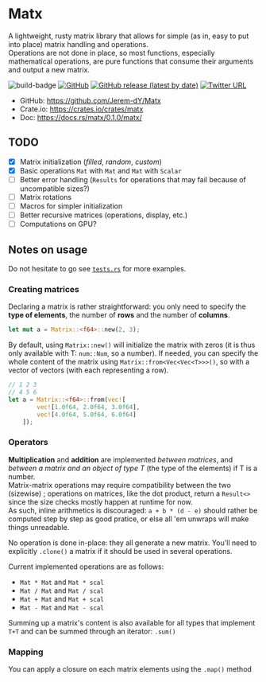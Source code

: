 # Matx

A lightweight, rusty matrix library that allows for simple (as in, easy to put into place) matrix handling and operations.  
Operations are not done in place, so most functions, especially mathematical operations, are pure functions that consume their arguments and output a new matrix.

![build-badge](https://img.shields.io/github/actions/workflow/status/Jerem-dY/Matx/rust.yml)
[![GitHub](https://img.shields.io/github/license/Jerem-dY/matx)](https://github.com/Jerem-dY/Matx/blob/main/LICENSE)
[![GitHub release (latest by date)](https://img.shields.io/github/v/release/Jerem-dY/matx?include_prereleases)](https://github.com/Jerem-dY/Matx/releases)
[![Twitter URL](https://img.shields.io/twitter/url?style=social&url=https%3A%2F%2Ftwitter.com%2FJB09SI)](https://twitter.com/JB09SI)


- GitHub:   https://github.com/Jerem-dY/Matx
- Crate.io: https://crates.io/crates/matx
- Doc:      https://docs.rs/matx/0.1.0/matx/

## TODO
- [x] Matrix initialization (*filled*, *random*, *custom*)
- [x] Basic operations `Mat` with `Mat` and `Mat` with `Scalar`
- [ ] Better error handling (`Results` for operations that may fail because of uncompatible sizes?)
- [ ] Matrix rotations
- [ ] Macros for simpler initialization
- [ ] Better recursive matrices (operations, display, etc.)
- [ ] Computations on GPU?

## Notes on usage

Do not hesitate to go see [`tests.rs`](https://github.com/Jerem-dY/Matx/blob/main/src/tests.rs) for more examples.

### Creating matrices
Declaring a matrix is rather straightforward: you only need to specify the **type of elements**, the number of **rows** and the number of **columns**.

```rust
let mut a = Matrix::<f64>::new(2, 3);
```
  
By default, using `Matrix::new()` will initialize the matrix with zeros (it is thus only available with T: `num::Num`, so a number). If needed, you can specify the whole content of the matrix using `Matrix::from<Vec<Vec<T>>>()`, so with a vector of vectors (with each representing a row).
```rust
// 1 2 3
// 4 5 6
let a = Matrix::<f64>::from(vec![
        vec![1.0f64, 2.0f64, 3.0f64],
        vec![4.0f64, 5.0f64, 6.0f64]
    ]);
```

### Operators
**Multiplication** and **addition** are implemented _between matrices_, and _between a matrix and an object of type T_ (the type of the elements) if T is a number.  
Matrix-matrix operations may require compatibility between the two (sizewise) ; operations on matrices, like the dot product, return a `Result<>` since the size checks mostly happen at runtime for now.  
As such, inline arithmetics is discouraged: `a + b * (d - e)` should rather be computed step by step as good pratice, or else all 'em unwraps will make things unreadable.

No operation is done in-place: they all generate a new matrix. You'll need to explicitly `.clone()` a matrix if it should be used in several operations.

Current implemented operations are as follows:
- `Mat * Mat` and `Mat * scal`
- `Mat / Mat` and `Mat / scal`
- `Mat + Mat` and `Mat + scal`
- `Mat - Mat` and `Mat - scal`

Summing up a matrix's content is also available for all types that implement `T+T` and can be summed through an iterator: `.sum()`

### Mapping
You can apply a closure on each matrix elements using the `.map()` method